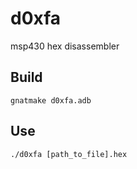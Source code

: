 # d0xfa
msp430 hex disassembler

## Build
```gnatmake d0xfa.adb```

## Use
```./d0xfa [path_to_file].hex```
